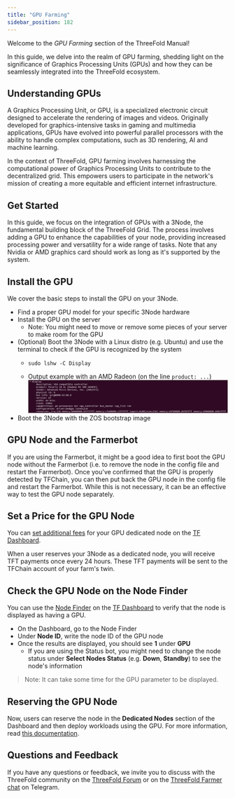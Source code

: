 ```yaml
---
title: "GPU Farming"
sidebar_position: 182
---
```




Welcome to the *GPU Farming* section of the ThreeFold Manual! 

In this guide, we delve into the realm of GPU farming, shedding light on the significance of Graphics Processing Units (GPUs) and how they can be seamlessly integrated into the ThreeFold ecosystem.

## Understanding GPUs

A Graphics Processing Unit, or GPU, is a specialized electronic circuit designed to accelerate the rendering of images and videos. Originally developed for graphics-intensive tasks in gaming and multimedia applications, GPUs have evolved into powerful parallel processors with the ability to handle complex computations, such as 3D rendering, AI and machine learning. 

In the context of ThreeFold, GPU farming involves harnessing the computational power of Graphics Processing Units to contribute to the decentralized grid. This empowers users to participate in the network's mission of creating a more equitable and efficient internet infrastructure.

## Get Started

In this guide, we focus on the integration of GPUs with a 3Node, the fundamental building block of the ThreeFold Grid. The process involves adding a GPU to enhance the capabilities of your node, providing increased processing power and versatility for a wide range of tasks. Note that any Nvidia or AMD graphics card should work as long as it's supported by the system.

## Install the GPU

We cover the basic steps to install the GPU on your 3Node.

* Find a proper GPU model for your specific 3Node hardware
* Install the GPU on the server 
  * Note: You might need to move or remove some pieces of your server to make room for the GPU
* (Optional) Boot the 3Node with a Linux distro (e.g. Ubuntu) and use the terminal to check if the GPU is recognized by the system
  * ```
    sudo lshw -C Display
    ```
  * Output example with an AMD Radeon (on the line `product: ...`)
![](./img/cli_display_gpu.png)
* Boot the 3Node with the ZOS bootstrap image

## GPU Node and the Farmerbot

If you are using the Farmerbot, it might be a good idea to first boot the GPU node without the Farmerbot (i.e. to remove the node in the config file and restart the Farmerbot). Once you've confirmed that the GPU is properly detected by TFChain, you can then put back the GPU node in the config file and restart the Farmerbot. While this is not necessary, it can be an effective way to test the GPU node separately.

## Set a Price for the GPU Node

You can [set additional fees](../farming_optimization/set_additional_fees) for your GPU dedicated node on the [TF Dashboard](https://dashboard.grid.tf/). 

When a user reserves your 3Node as a dedicated node, you will receive TFT payments once every 24 hours. These TFT payments will be sent to the TFChain account of your farm's twin.

## Check the GPU Node on the Node Finder

You can use the [Node Finder](../../dashboard/deploy/node_finder) on the [TF Dashboard](https://dashboard.grid.tf/) to verify that the node is displayed as having a GPU.

* On the Dashboard, go to the Node Finder
* Under **Node ID**, write the node ID of the GPU node
* Once the results are displayed, you should see **1** under **GPU**
   * If you are using the Status bot, you might need to change the node status under **Select Nodes Status** (e.g. **Down**, **Standby**) to see the node's information

> Note: It can take some time for the GPU parameter to be displayed.

## Reserving the GPU Node

Now, users can reserve the node in the **Dedicated Nodes** section of the Dashboard and then deploy workloads using the GPU. For more information, read [this documentation](../../dashboard/deploy/node_finder#dedicated-nodes).

## Questions and Feedback

If you have any questions or feedback, we invite you to discuss with the ThreeFold community on the [ThreeFold Forum](https://forum.threefold.io/) or on the [ThreeFold Farmer chat](https://t.me/threefoldfarmers) on Telegram.